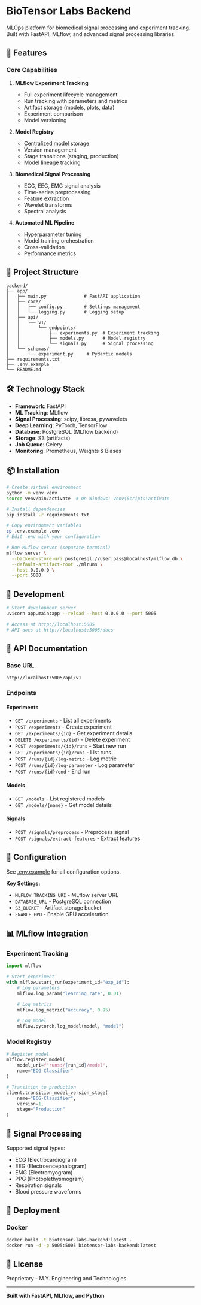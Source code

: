 # BioTensor Labs Backend

MLOps platform for biomedical signal processing and experiment tracking. Built with FastAPI, MLflow, and advanced signal processing libraries.

## 🚀 Features

### Core Capabilities

1. **MLflow Experiment Tracking**
   - Full experiment lifecycle management
   - Run tracking with parameters and metrics
   - Artifact storage (models, plots, data)
   - Experiment comparison
   - Model versioning

2. **Model Registry**
   - Centralized model storage
   - Version management
   - Stage transitions (staging, production)
   - Model lineage tracking

3. **Biomedical Signal Processing**
   - ECG, EEG, EMG signal analysis
   - Time-series preprocessing
   - Feature extraction
   - Wavelet transforms
   - Spectral analysis

4. **Automated ML Pipeline**
   - Hyperparameter tuning
   - Model training orchestration
   - Cross-validation
   - Performance metrics

## 📁 Project Structure

```
backend/
├── app/
│   ├── main.py              # FastAPI application
│   ├── core/
│   │   ├── config.py        # Settings management
│   │   └── logging.py       # Logging setup
│   ├── api/
│   │   └── v1/
│   │       └── endpoints/
│   │           ├── experiments.py  # Experiment tracking
│   │           ├── models.py       # Model registry
│   │           └── signals.py      # Signal processing
│   └── schemas/
│       └── experiment.py     # Pydantic models
├── requirements.txt
├── .env.example
└── README.md
```

## 🛠 Technology Stack

- **Framework**: FastAPI
- **ML Tracking**: MLflow
- **Signal Processing**: scipy, librosa, pywavelets
- **Deep Learning**: PyTorch, TensorFlow
- **Database**: PostgreSQL (MLflow backend)
- **Storage**: S3 (artifacts)
- **Job Queue**: Celery
- **Monitoring**: Prometheus, Weights & Biases

## 📦 Installation

```bash
# Create virtual environment
python -m venv venv
source venv/bin/activate  # On Windows: venv\Scripts\activate

# Install dependencies
pip install -r requirements.txt

# Copy environment variables
cp .env.example .env
# Edit .env with your configuration

# Run MLflow server (separate terminal)
mlflow server \
  --backend-store-uri postgresql://user:pass@localhost/mlflow_db \
  --default-artifact-root ./mlruns \
  --host 0.0.0.0 \
  --port 5000
```

## 🚀 Development

```bash
# Start development server
uvicorn app.main:app --reload --host 0.0.0.0 --port 5005

# Access at http://localhost:5005
# API docs at http://localhost:5005/docs
```

## 📖 API Documentation

### Base URL
```
http://localhost:5005/api/v1
```

### Endpoints

#### Experiments

- `GET /experiments` - List all experiments
- `POST /experiments` - Create experiment
- `GET /experiments/{id}` - Get experiment details
- `DELETE /experiments/{id}` - Delete experiment
- `POST /experiments/{id}/runs` - Start new run
- `GET /experiments/{id}/runs` - List runs
- `POST /runs/{id}/log-metric` - Log metric
- `POST /runs/{id}/log-parameter` - Log parameter
- `POST /runs/{id}/end` - End run

#### Models

- `GET /models` - List registered models
- `GET /models/{name}` - Get model details

#### Signals

- `POST /signals/preprocess` - Preprocess signal
- `POST /signals/extract-features` - Extract features

## 🔧 Configuration

See [.env.example](./.env.example) for all configuration options.

**Key Settings:**
- `MLFLOW_TRACKING_URI` - MLflow server URL
- `DATABASE_URL` - PostgreSQL connection
- `S3_BUCKET` - Artifact storage bucket
- `ENABLE_GPU` - Enable GPU acceleration

## 📊 MLflow Integration

### Experiment Tracking

```python
import mlflow

# Start experiment
with mlflow.start_run(experiment_id="exp_id"):
    # Log parameters
    mlflow.log_param("learning_rate", 0.01)

    # Log metrics
    mlflow.log_metric("accuracy", 0.95)

    # Log model
    mlflow.pytorch.log_model(model, "model")
```

### Model Registry

```python
# Register model
mlflow.register_model(
    model_uri=f"runs:/{run_id}/model",
    name="ECG-Classifier"
)

# Transition to production
client.transition_model_version_stage(
    name="ECG-Classifier",
    version=1,
    stage="Production"
)
```

## 🧪 Signal Processing

Supported signal types:
- ECG (Electrocardiogram)
- EEG (Electroencephalogram)
- EMG (Electromyogram)
- PPG (Photoplethysmogram)
- Respiration signals
- Blood pressure waveforms

## 🚢 Deployment

### Docker

```bash
docker build -t biotensor-labs-backend:latest .
docker run -d -p 5005:5005 biotensor-labs-backend:latest
```

## 📝 License

Proprietary - M.Y. Engineering and Technologies

---

**Built with FastAPI, MLflow, and Python**
